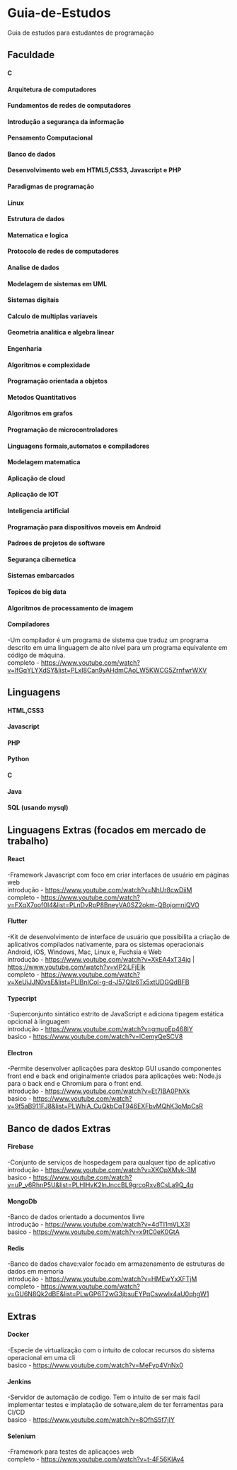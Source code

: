 # Guia-de-Estudos
Guia de estudos para estudantes de programação 

## Faculdade
#### C

#### Arquitetura de computadores

#### Fundamentos de redes de computadores

#### Introdução a segurança da informação

#### Pensamento Computacional

#### Banco de dados

#### Desenvolvimento web em HTML5,CSS3, Javascript e PHP

#### Paradigmas de programação

#### Linux

#### Estrutura de dados

#### Matematica e logica

#### Protocolo de redes de computadores

#### Analise de dados

#### Modelagem de sistemas em UML

#### Sistemas digitais

#### Calculo de multiplas variaveis

#### Geometria analitica e algebra linear

#### Engenharia

#### Algoritmos e complexidade

#### Programação orientada a objetos

#### Metodos Quantitativos

#### Algoritmos em grafos

#### Programação de microcontroladores

#### Linguagens formais,automatos e compiladores

#### Modelagem matematica

#### Aplicação de cloud

#### Aplicação de IOT

#### Inteligencia artificial

#### Programação para dispositivos moveis em Android

#### Padroes de projetos de software

#### Segurança cibernetica

#### Sistemas embarcados

#### Topicos de big data 

#### Algoritmos de processamento de imagem

#### Compiladores
  -Um compilador é um programa de sistema que traduz um programa descrito em uma linguagem de alto nível para um programa equivalente em código de máquina.<br>
  completo - https://www.youtube.com/watch?v=lfGqYLYXdSY&list=PLxI8Can9yAHdmCAoLW5KWCG5ZrnfwrWXV



## Linguagens
#### HTML,CSS3
#### Javascript
#### PHP
#### Python
#### C
#### Java
#### SQL (usando mysql)



## Linguagens Extras (focados em  mercado de trabalho)
#### React
  -Framework Javascript com foco em criar interfaces de usuário em páginas web<br>
  introdução - https://www.youtube.com/watch?v=NhUr8cwDiiM<br>
  completo - https://www.youtube.com/watch?v=FXqX7oof0I4&list=PLnDvRpP8BneyVA0SZ2okm-QBojomniQVO
  
#### Flutter 
  -Kit de desenvolvimento de interface de usuário que possibilita a criação de aplicativos compilados nativamente, para os sistemas operacionais Android, iOS, Windows, Mac, Linux e, Fuchsia e Web<br>
  introdução - https://www.youtube.com/watch?v=XkEA4xT34jg | https://www.youtube.com/watch?v=vIP2iLFjEIk<br>
  completo - https://www.youtube.com/watch?v=XeUiJJN0vsE&list=PLlBnICoI-g-d-J57QIz6Tx5xtUDGQdBFB
  
#### Typecript
  -Superconjunto sintático estrito de JavaScript e adiciona tipagem estática opcional à linguagem<br>
  introdução - https://www.youtube.com/watch?v=gmupEp468lY<br>
  basico - https://www.youtube.com/watch?v=lCemyQeSCV8
  
#### Electron
  -Permite desenvolver aplicações para desktop GUI usando componentes front end e back end originalmente criados para aplicações web: Node.js para o back end e Chromium para o front end.<br>
  introdução - https://www.youtube.com/watch?v=Et7IBA0PhXk<br>
  basico - https://www.youtube.com/watch?v=9f5aB911FJ8&list=PLWhiA_CuQkbCqT946EXFbvMQhK3oMpCsR
  
## Banco de dados Extras
#### Firebase
  -Conjunto de serviços de hospedagem para qualquer tipo de aplicativo<br>
  introdução - https://www.youtube.com/watch?v=XKOpXMvk-3M<br>
  basico - https://www.youtube.com/watch?v=uP_v6RhnP5U&list=PLHlHvK2lnJnccBL9grcoRxv8CsLa9Q_4q
#### MongoDb
  -Banco de dados orientado a documentos livre<br>
  introdução - https://www.youtube.com/watch?v=4dTI1mVLX3I<br>
  basico - https://www.youtube.com/watch?v=x9tC0eK0GtA
#### Redis
  -Banco de dados chave:valor focado em armazenamento de estruturas de dados em memoria<br>
  introdução - https://www.youtube.com/watch?v=HMEwYxXFTjM<br>
  completo - https://www.youtube.com/watch?v=GU6N8Qk2dBE&list=PLwGP6T2wG3jbsuEYPqCswwlx4aU0qhgW1

## Extras
#### Docker 
  -Especie de virtualização com o intuito de colocar recursos do sistema operacional em uma cli<br>
  basico - https://www.youtube.com/watch?v=MeFyp4VnNx0
  
#### Jenkins
  -Servidor de automação de codigo. Tem o intuito de ser mais facil implementar testes e implatação de sotware,alem de ter ferramentas para CI/CD<br>
  basico - https://www.youtube.com/watch?v=8OfhS5f7jIY
  
#### Selenium
  -Framework para testes de aplicaçoes web<br>
  completo - https://www.youtube.com/watch?v=t-4F56KlAv4
